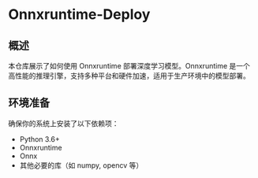 # Onnxruntime-Deploy

## 概述

本仓库展示了如何使用 Onnxruntime 部署深度学习模型。Onnxruntime 是一个高性能的推理引擎，支持多种平台和硬件加速，适用于生产环境中的模型部署。



## 环境准备

确保你的系统上安装了以下依赖项：

- Python 3.6+
- Onnxruntime
- Onnx
- 其他必要的库（如 numpy, opencv 等）


